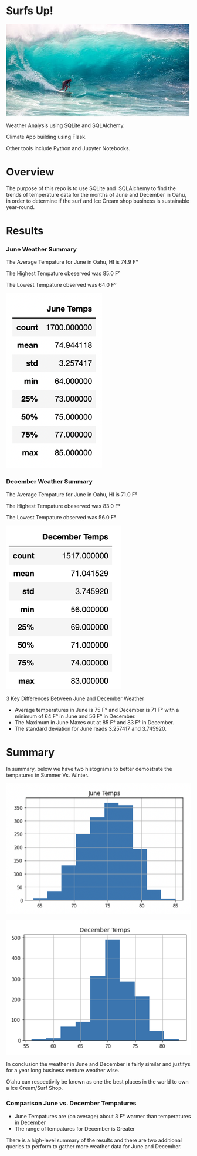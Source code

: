 # Surfs Up!

![Surf Image](https://github.com/ABorden23/surfs_up/blob/main/Resources/surfing%20image.jpeg)
 
Weather Analysis using SQLite and SQLAlchemy. 

Climate App building using Flask. 

Other tools include Python and Jupyter Notebooks.

# Overview 

The purpose of this repo is to use SQLite and  SQLAlchemy to find the trends of temperature  data for the months of June and December in Oahu, in order to determine if the surf and Ice Cream shop business is sustainable year-round.

# Results

### June Weather Summary

The Average Tempature for June in Oahu, HI is 74.9 F°

The Highest Tempature obeserved was 85.0 F°

The Lowest Tempature observed was 64.0 F°

![June Stats Temps](https://github.com/ABorden23/surfs_up/blob/main/Resources/June%20Stats%20Temps.png) 

### December Weather Summary 

The Average Tempature for June in Oahu, HI is 71.0 F°

The Highest Tempature obeserved was 83.0 F°

The Lowest Tempature observed was 56.0 F°

![December Stats Temps](https://github.com/ABorden23/surfs_up/blob/main/Resources/December%20Stats%20Temps.png)

3 Key Differences Between June and December Weather 

*  Average temperatures in June is 75 F°  and December is 71 F°   with a minimum of 64 F° in June and 56 F° in December.
* The Maximum in June Maxes out at 85 F° and 83 F° in December. 
* The standard deviation for June reads 3.257417 and 3.745920.


# Summary

In summary, below we have two histograms to better demostrate the tempatures in Summer Vs. Winter. 

![June Temps Histogram](https://github.com/ABorden23/surfs_up/blob/main/Resources/June%20Temps%20Histogram.png)

![December Temps Histogram](https://github.com/ABorden23/surfs_up/blob/main/Resources/December%20Temps%20Histogram.png)

In conclusion the weather in June and December is fairly similar and justifys for a year long business venture weather wise.  

O‘ahu can respectivily be known as one the best places in the world to own a Ice Cream/Surf Shop. 

### Comparison June vs. December Tempatures 
* June Tempatures are (on average) about 3 F° warmer than temperatures in December
* The range of tempatures for December is Greater

There is a high-level summary of the results and there are two additional queries to perform to gather more weather data for June and December.
